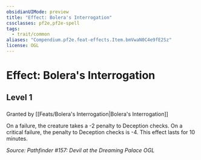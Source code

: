 ```yaml
---
obsidianUIMode: preview
title: "Effect: Bolera's Interrogation"
cssclasses: pf2e,pf2e-spell
tags:
  - trait/common
aliases: "Compendium.pf2e.feat-effects.Item.bmVwaN0C4e9fE2Sz"
license: OGL
---
```

# Effect: Bolera's Interrogation
## Level 1
### 






Granted by [[Feats/Bolera's Interrogation|Bolera's Interrogation]]

On a failure, the creature takes a -2 penalty to Deception checks. On a critical failure, the penalty to Deception checks is -4. This effect lasts for 10 minutes.

*Source: Pathfinder #157: Devil at the Dreaming Palace*
*OGL*